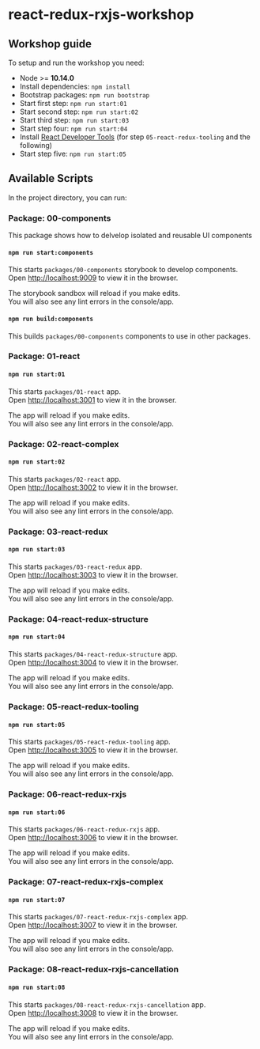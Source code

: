# react-redux-rxjs-workshop

## Workshop guide

To setup and run the workshop you need:

- Node >= **10.14.0**
- Install dependencies: `npm install`
- Bootstrap packages: `npm run bootstrap`
- Start first step: `npm run start:01`
- Start second step: `npm run start:02`
- Start third step: `npm run start:03`
- Start step four: `npm run start:04`
- Install [React Developer Tools](https://chrome.google.com/webstore/detail/react-developer-tools/fmkadmapgofadopljbjfkapdkoienihi) (for step `05-react-redux-tooling` and the following)
- Start step five: `npm run start:05`

## Available Scripts

In the project directory, you can run:

### **Package: 00-components**

This package shows how to delvelop isolated and reusable UI components

#### `npm run start:components`

This starts `packages/00-components` storybook to develop components.<br>
Open [http://localhost:9009](http://localhost:9009) to view it in the browser.

The storybook sandbox will reload if you make edits.<br>
You will also see any lint errors in the console/app.

#### `npm run build:components`

This builds `packages/00-components` components to use in other packages.

### **Package: 01-react**

#### `npm run start:01`

This starts `packages/01-react` app.<br>
Open [http://localhost:3001](http://localhost:3001) to view it in the browser.

The app will reload if you make edits.<br>
You will also see any lint errors in the console/app.

### **Package: 02-react-complex**

#### `npm run start:02`

This starts `packages/02-react` app.<br>
Open [http://localhost:3002](http://localhost:3002) to view it in the browser.

The app will reload if you make edits.<br>
You will also see any lint errors in the console/app.

### **Package: 03-react-redux**

#### `npm run start:03`

This starts `packages/03-react-redux` app.<br>
Open [http://localhost:3003](http://localhost:3003) to view it in the browser.

The app will reload if you make edits.<br>
You will also see any lint errors in the console/app.

### **Package: 04-react-redux-structure**

#### `npm run start:04`

This starts `packages/04-react-redux-structure` app.<br>
Open [http://localhost:3004](http://localhost:3004) to view it in the browser.

The app will reload if you make edits.<br>
You will also see any lint errors in the console/app.

### **Package: 05-react-redux-tooling**

#### `npm run start:05`

This starts `packages/05-react-redux-tooling` app.<br>
Open [http://localhost:3005](http://localhost:3005) to view it in the browser.

The app will reload if you make edits.<br>
You will also see any lint errors in the console/app.

### **Package: 06-react-redux-rxjs**

#### `npm run start:06`

This starts `packages/06-react-redux-rxjs` app.<br>
Open [http://localhost:3006](http://localhost:3006) to view it in the browser.

The app will reload if you make edits.<br>
You will also see any lint errors in the console/app.

### **Package: 07-react-redux-rxjs-complex**

#### `npm run start:07`

This starts `packages/07-react-redux-rxjs-complex` app.<br>
Open [http://localhost:3007](http://localhost:3007) to view it in the browser.

The app will reload if you make edits.<br>
You will also see any lint errors in the console/app.

### **Package: 08-react-redux-rxjs-cancellation**

#### `npm run start:08`

This starts `packages/08-react-redux-rxjs-cancellation` app.<br>
Open [http://localhost:3008](http://localhost:3008) to view it in the browser.

The app will reload if you make edits.<br>
You will also see any lint errors in the console/app.
